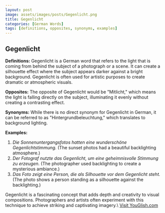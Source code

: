 ```yaml
---
layout: post
image: assets/images/posts/Gegenlicht.png
title: Gegenlicht
categories: [German Words]
tags: [definitions, opposites, synonyms, examples]
---
```


## Gegenlicht

**Definitions:** Gegenlicht is a German word that refers to the light that is coming from behind the subject of a photograph or a scene. It can create a silhouette effect where the subject appears darker against a bright background. Gegenlicht is often used for artistic purposes to create dramatic or atmospheric visuals.

**Opposites:** The opposite of Gegenlicht would be "Mitlicht," which means the light is falling directly on the subject, illuminating it evenly without creating a contrasting effect.

**Synonyms:** While there is no direct synonym for Gegenlicht in German, it can be referred to as "Hintergrundbeleuchtung," which translates to background lighting.

**Examples:**

1. *Die Sonnenuntergangsfotos hatten eine wunderschöne Gegenlichtstimmung.* (The sunset photos had a beautiful backlighting atmosphere.)
2. *Der Fotograf nutzte das Gegenlicht, um eine geheimnisvolle Stimmung zu erzeugen.* (The photographer used backlighting to create a mysterious ambiance.)
3. *Das Foto zeigt eine Person, die als Silhouette vor dem Gegenlicht steht.* (The photo shows a person standing as a silhouette against the backlighting.)

Gegenlicht is a fascinating concept that adds depth and creativity to visual compositions. Photographers and artists often experiment with this technique to achieve striking and captivating imagery.\ <a id="yg-widget-0" class="youglish-widget" data-query="Gegenlicht" data-lang="german" data-components="8412" data-auto-start="0" data-bkg-color="theme_light" data-title="How%20to%20pronounce%20Gegenlicht%20in%20German"  rel="nofollow" href="https://youglish.com">Visit YouGlish.com</a><script async src="https://youglish.com/public/emb/widget.js" charset="utf-8"></script>